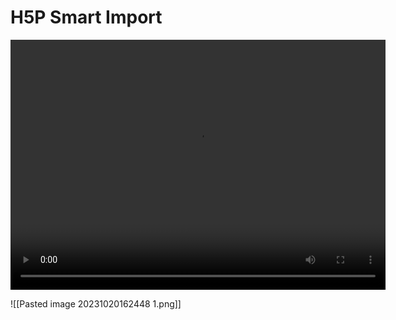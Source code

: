 # H5P Smart Import
<p><video width="600" height="400" src="https://us-west-1.cdn.h5p.com/orgs/1290398141016126428/organization/content/1291987878954808968/videos/files-6493f5a3b13bd.mp4?ver=origin" controls></video></p>

![[Pasted image 20231020162448 1.png]]